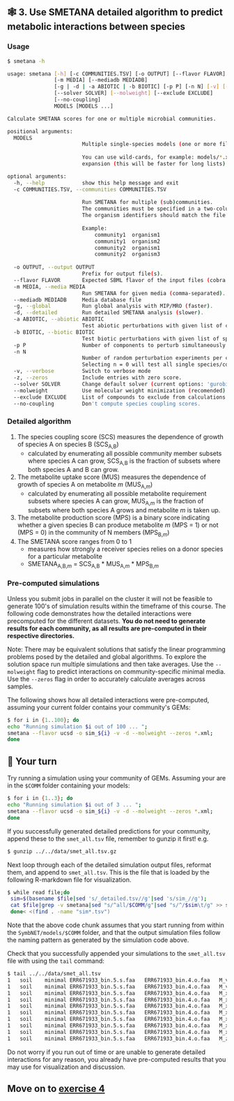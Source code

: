 ## 🕸️ 3. Use SMETANA detailed algorithm to predict metabolic interactions between species

### Usage

```bash
$ smetana -h

usage: smetana [-h] [-c COMMUNITIES.TSV] [-o OUTPUT] [--flavor FLAVOR]
               [-m MEDIA] [--mediadb MEDIADB]
               [-g | -d | -a ABIOTIC | -b BIOTIC] [-p P] [-n N] [-v] [-z]
               [--solver SOLVER] [--molweight] [--exclude EXCLUDE]
               [--no-coupling]
               MODELS [MODELS ...]

Calculate SMETANA scores for one or multiple microbial communities.

positional arguments:
  MODELS                
                        Multiple single-species models (one or more files).
                        
                        You can use wild-cards, for example: models/*.xml, and optionally protect with quotes to avoid automatic bash
                        expansion (this will be faster for long lists): "models/*.xml". 

optional arguments:
  -h, --help            show this help message and exit
  -c COMMUNITIES.TSV, --communities COMMUNITIES.TSV
                        
                        Run SMETANA for multiple (sub)communities.
                        The communities must be specified in a two-column tab-separated file with community and organism identifiers.
                        The organism identifiers should match the file names in the SBML files (without extension).
                        
                        Example:
                            community1	organism1
                            community1	organism2
                            community2	organism1
                            community2	organism3
                        
  -o OUTPUT, --output OUTPUT
                        Prefix for output file(s).
  --flavor FLAVOR       Expected SBML flavor of the input files (cobra or fbc2).
  -m MEDIA, --media MEDIA
                        Run SMETANA for given media (comma-separated).
  --mediadb MEDIADB     Media database file
  -g, --global          Run global analysis with MIP/MRO (faster).
  -d, --detailed        Run detailed SMETANA analysis (slower).
  -a ABIOTIC, --abiotic ABIOTIC
                        Test abiotic perturbations with given list of compounds.
  -b BIOTIC, --biotic BIOTIC
                        Test biotic perturbations with given list of species.
  -p P                  Number of components to perturb simultaneously (default: 1).
  -n N                  
                        Number of random perturbation experiments per community (default: 1).
                        Selecting n = 0 will test all single species/compound perturbations exactly once.
  -v, --verbose         Switch to verbose mode
  -z, --zeros           Include entries with zero score.
  --solver SOLVER       Change default solver (current options: 'gurobi', 'cplex').
  --molweight           Use molecular weight minimization (recomended).
  --exclude EXCLUDE     List of compounds to exclude from calculations (e.g.: inorganic compounds).
  --no-coupling         Don't compute species coupling scores.
```

### Detailed algorithm

1. The species coupling score (SCS) measures the dependence of growth of species A on species B (SCS<sub>A,B</sub>)
   - calculated by enumerating all possible community member subsets where species A can grow, SCS<sub>A,B</sub> is the fraction of subsets where both species A and B can grow.
2. The metabolite uptake score (MUS) measures the dependence of growth of species A on metabolite *m* (MUS<sub>A,*m*</sub>)
   - calculated by enumerating all possible metabolite requirement subsets where species A can grow, MUS<sub>A,*m*</sub> is the fraction of subsets where both species A grows and metabolite *m* is taken up.
3. The metabolite production score (MPS) is a binary score indicating whether a given species B can produce metabolite *m* (MPS = 1) or not (MPS = 0) in the community of N members (MPS<sub>B,*m*</sub>)
4. The SMETANA score ranges from 0 to 1
   - measures how strongly a receiver species relies on a donor species for a particular metabolite
   - SMETANA<sub>A,B,*m*</sub> = SCS<sub>A,B</sub> * MUS<sub>A,*m*</sub> * MPS<sub>B,*m*</sub>

### Pre-computed simulations
Unless you submit jobs in parallel on the cluster it will not be feasible to generate 100's of simulation results within the timeframe of this course. The following code demonstrates how the detailed interactions were precomputed for the different datasets. **You do not need to generate results for each community, as all results are pre-computed in their respective directories.**
 
Note: There may be equivalent solutions that satisfy the linear programming problems posed by the detailed and global algorithms. To explore the solution space run multiple simulations and then take averages. Use the `--molweight` flag to predict interactions on community-specific minimal media. Use the `--zeros` flag in order to accurately calculate averages across samples.

The following shows how all detailed interactions were pre-computed, assuming your current folder contains your community's GEMs:
```bash
$ for i in {1..100}; do 
echo "Running simulation $i out of 100 ... "; 
smetana --flavor ucsd -o sim_${i} -v -d --molweight --zeros *.xml;
done
```

## 🤔 Your turn

Try running a simulation using your community of GEMs. Assuming your are in the `$COMM` folder containing your models:

```bash
$ for i in {1..3}; do 
echo "Running simulation $i out of 3 ... "; 
smetana --flavor ucsd -o sim_${i} -v -d --molweight --zeros *.xml;
done
```

If you successfully generated detailed predictions for your community, append these to the `smet_all.tsv` file, remember to gunzip it first! e.g.

```bash
$ gunzip ../../data/smet_all.tsv.gz
```

Next loop through each of the detailed simulation output files, reformat them, and append to `smet_all.tsv`. This is the file that is loaded by the following R-markdown file for visualization.

```bash
$ while read file;do 
 sim=$(basename $file|sed 's/_detailed.tsv//g'|sed 's/sim_//g');
 cat $file|grep -v smetana|sed "s/^all/$COMM/g"|sed "s/^/$sim\t/g" >> smet_all.tsv;
 done< <(find . -name "sim*.tsv")
```

Note that the above code chunk assumes that you start running from within the `SymbNET/models/$COMM` folder, and that the output simulation files follow the naming pattern as generated by the simulation code above. 

Check that you successfully appended your simulations to the `smet_all.tsv` file with using the `tail` command:

```bash
$ tail ../../data/smet_all.tsv
1	soil	minimal	ERR671933_bin.5.s.faa	ERR671933_bin.4.o.faa	M_val__L_e	0.5	0.0	0	0.0
1	soil	minimal	ERR671933_bin.5.s.faa	ERR671933_bin.4.o.faa	M_vanln_e	0.5	0.0	0	0.0
1	soil	minimal	ERR671933_bin.5.s.faa	ERR671933_bin.4.o.faa	M_xan_e	0.5	0.0	0	0.0
1	soil	minimal	ERR671933_bin.5.s.faa	ERR671933_bin.4.o.faa	M_xmp_e	0.5	0.0	0	0.0
1	soil	minimal	ERR671933_bin.5.s.faa	ERR671933_bin.4.o.faa	M_xtsn_e	0.5	0.0	0	0.0
1	soil	minimal	ERR671933_bin.5.s.faa	ERR671933_bin.4.o.faa	M_xyl3_e	0.5	0.0	0	0.0
1	soil	minimal	ERR671933_bin.5.s.faa	ERR671933_bin.4.o.faa	M_xyl__D_e	0.5	0.0	0	0.0
1	soil	minimal	ERR671933_bin.5.s.faa	ERR671933_bin.4.o.faa	M_xylan4_e	0.5	0.0	0	0.0
1	soil	minimal	ERR671933_bin.5.s.faa	ERR671933_bin.4.o.faa	M_xylb_e	0.5	0.0	0	0.0
1	soil	minimal	ERR671933_bin.5.s.faa	ERR671933_bin.4.o.faa	M_zn2_e	0.5	1.0	0	0.0
```

Do not worry if you run out of time or are unable to generate detailed interactions for any reason, you already have pre-computed results that you may use for visualization and discussion.

## Move on to [exercise 4](https://github.com/franciscozorrilla/SymbNET/blob/main/scripts/4.plot_smetana_detailed_interactions.md)
